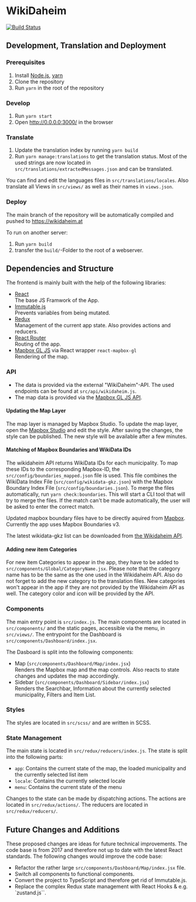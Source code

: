 # WikiDaheim

[![Build Status](https://github.com/Wikimedia-Austria/WikiDaheim/actions/workflows/node.js.yml/badge.svg)](https://github.com/Wikimedia-Austria/WikiDaheim/actions/workflows/node.js.yml)

## Development, Translation and Deployment

### Prerequisites

1. Install [Node.js](https://nodejs.org/), [yarn](https://yarnpkg.com/lang/en/)
2. Clone the repository
3. Run `yarn` in the root of the repository

### Develop

1. Run `yarn start`
2. Open http://0.0.0.0:3000/ in the browser

### Translate

1. Update the translation index by running `yarn build`
2. Run `yarn manage:translations` to get the translation status. Most of the used strings are now located in `src/translations/extractedMessages.json` and can be translated.

You can find and edit the languages files in `src/translations/locales`.
Also translate all Views in `src/views/` as well as their names in `views.json`.

### Deploy

The main branch of the repository will be automatically compiled and pushed to https://wikidaheim.at

To run on another server:

1. Run `yarn build`
2. transfer the `build/`-Folder to the root of a webserver.

## Dependencies and Structure

The frontend is mainly built with the help of the following libraries:

- [React](https://reactjs.org/)  
  The base JS Framwork of the App.
- [Immutable.js](https://immutable-js.github.io/immutable-js/)  
  Prevents variables from being mutated.
- [Redux](https://redux.js.org/)  
  Management of the current app state. Also provides actions and reducers.
- [React Router](https://reacttraining.com/react-router/)  
  Routing of the app.
- [Mapbox GL JS](https://www.mapbox.com/mapbox-gl-js/api/) via React wrapper `react-mapbox-gl`  
  Rendering of the map.

### API

- The data is provided via the external "WikiDaheim"-API. The used endpoints can be found at `src/api/wikidaheim.js`.
- The map data is provided via the [Mapbox GL JS API](https://www.mapbox.com/mapbox-gl-js/api/).

#### Updating the Map Layer

The map layer is managed by Mapbox Studio. To update the map layer, open the [Mapbox Studio](https://studio.mapbox.com/) and edit the style. After saving the changes, the style can be published. The new style will be available after a few minutes.

#### Matching of Mapbox Boundaries and WikiData IDs

The wikidaheim API returns WikiData IDs for each municipality. To map these IDs to the corresponding Mapbox-ID, the `src/config/boundaries_mapped.json` file is used. This file combines the WikiData Index File (`src/config/wikidata-gkz.json`) with the Mapbox Boundary Index File (`src/config/boundaries.json`). To merge the files automatically, run `yarn check:boundaries`. This will start a CLI tool that will try to merge the files. If the match can't be made automatically, the user will be asked to enter the correct match.

Updated mapbox boundary files have to be directly aquired from [Mapbox](https://docs.mapbox.com/data/boundaries/reference/). Currently the app uses Mapbox Boundaries v3.

The latest wikidata-gkz list can be downloaded from [the Wikidaheim API](https://api.wikidaheim.at/api.php?format=json&action=query&type=municipalitys).

#### Adding new item Categories

For new item Categories to appear in the app, they have to be added to `src/components/Global/CategoryName.jsx`. Please note that the category name has to be the same as the one used in the Wikidaheim API. Also do not forget to add the new category to the translation files.
New categories won't appear in the app if they are not provided by the Wikidaheim API as well. The category color and icon will be provided by the API.

### Components

The main entry point is `src/index.js`. The main components are located in `src/components/` and the static pages, accessible via the menu, in `src/views/`. The entrypoint for the Dashboard is `src/components/Dashboard/index.jsx`.

The Dasboard is split into the following components:

- Map (`src/components/Dashboard/Map/index.jsx`)  
  Renders the Mapbox map and the map controls. Also reacts to state changes and updates the map accordingly.
- Sidebar (`src/components/Dashboard/Sidebar/index.jsx`)  
  Renders the Searchbar, Information about the currently selected municipality, Filters and Item List.

### Styles

The styles are located in `src/scss/` and are written in SCSS.

### State Management

The main state is located in `src/redux/reducers/index.js`. The state is split into the following parts:

- `app`: Contains the current state of the map, the loaded municipality and the currently selected list item
- `locale`: Contains the currently selected locale
- `menu`: Contains the current state of the menu

Changes to the state can be made by dispatching actions. The actions are located in `src/redux/actions/`. The reducers are located in `src/redux/reducers/`.

## Future Changes and Additions

These proposed changes are ideas for future technical improvements. The code base is from 2017 and therefore not up to date with the latest React standards. The following changes would improve the code base:

- Refactor the rather large `src/components/Dashboard/Map/index.jsx` file.
- Switch all components to functional components.
- Convert the project to TypeScript and therefore get rid of Immutable.js.
- Replace the complex Redux state management with React Hooks & e.g. `zustand.js``.
